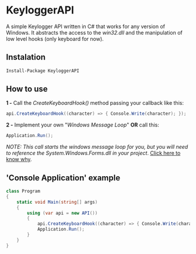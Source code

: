 # KeyloggerAPI
A simple Keylogger API written in C# that works for any version of Windows. It abstracts the access to the *win32.dll* and the manipulation of low level hooks (only keyboard for now). 

## Instalation
```sh
Install-Package KeyloggerAPI
```
## How to use

**1 -** Call the *CreateKeyboardHook()* method passing your callback like this:

```c#
api.CreateKeyboardHook((character) => { Console.Write(character); });
```
**2 -** Implement your own "*Windows Message Loop*" **OR** call this:
```c#
Application.Run();
```
*NOTE: This call starts the windows message loop for you, but you will need to reference the System.Windows.Forms.dll in your project*. [Click here to know why].


## 'Console Application' example
```c#
class Program
{
	static void Main(string[] args)
	{
		using (var api = new API())
		{
			api.CreateKeyboardHook((character) => { Console.Write(character); });
			Application.Run();
		}
	}
}
```

   [Click here to know why]: <http://stackoverflow.com/a/7460728/890890>

